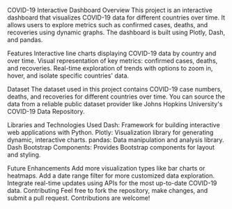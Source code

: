 COVID-19 Interactive Dashboard
Overview
This project is an interactive dashboard that visualizes COVID-19 data for different countries over time. It allows users to explore metrics such as confirmed cases, deaths, and recoveries using dynamic graphs. The dashboard is built using Plotly, Dash, and pandas.

Features
Interactive line charts displaying COVID-19 data by country and over time.
Visual representation of key metrics: confirmed cases, deaths, and recoveries.
Real-time exploration of trends with options to zoom in, hover, and isolate specific countries' data.

Dataset
The dataset used in this project contains COVID-19 case numbers, deaths, and recoveries for different countries over time. You can source the data from a reliable public dataset provider like Johns Hopkins University's COVID-19 Data Repository.

Libraries and Technologies Used
Dash: Framework for building interactive web applications with Python.
Plotly: Visualization library for generating dynamic, interactive charts.
pandas: Data manipulation and analysis library.
Dash Bootstrap Components: Provides Bootstrap components for layout and styling.

Future Enhancements
Add more visualization types like bar charts or heatmaps.
Add a date range filter for more customized data exploration.
Integrate real-time updates using APIs for the most up-to-date COVID-19 data.
Contributing
Feel free to fork the repository, make changes, and submit a pull request. Contributions are welcome!
